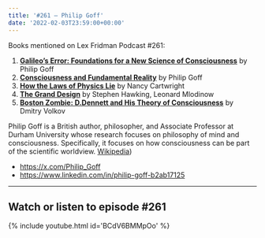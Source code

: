 ```yaml
---
title: '#261 – Philip Goff'
date: '2022-02-03T23:59:00+00:00'
---
```


Books mentioned on Lex Fridman Podcast #261:

1. <b><a href="https://amzn.to/43B1O6m" target="_blank" rel="sponsored noopener noreferrer">Galileo’s Error: Foundations for a New Science of Consciousness</a></b> by Philip Goff
2. <b><a href="https://amzn.to/44vqWgc" target="_blank" rel="sponsored noopener noreferrer">Consciousness and Fundamental Reality</a></b> by Philip Goff
3. <b><a href="https://amzn.to/3OmfQod" target="_blank" rel="sponsored noopener noreferrer">How the Laws of Physics Lie</a></b> by Nancy Cartwright
4. <b><a href="https://amzn.to/44ucTrj" target="_blank" rel="sponsored noopener noreferrer">The Grand Design</a></b> by Stephen Hawking, Leonard Mlodinow
5. <b><a href="https://en.wikipedia.org/wiki/Dmitry_Volkov_(entrepreneur)#Researches_and_Main_Ideas" target="_blank">Boston Zombie: D.Dennett and His Theory of Consciousness</a></b> by Dmitry Volkov

<!--more-->

Philip Goff is a British author, philosopher, and Associate Professor at Durham University whose research focuses on philosophy of mind and consciousness. Specifically, it focuses on how consciousness can be part of the scientific worldview. <a href="https://en.wikipedia.org/wiki/Philip_Goff_(philosopher" target="_blank">Wikipedia</a>)

- <a href="https://x.com/Philip_Goff" target="_blank">https://x.com/Philip_Goff</a>
- <a href="https://www.linkedin.com/in/philip-goff-b2ab17125" target="_blank">https://www.linkedin.com/in/philip-goff-b2ab17125</a>

- - - - - -

## Watch or listen to episode #261

{% include youtube.html id='BCdV6BMMpOo' %}